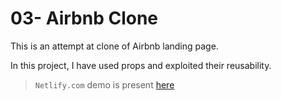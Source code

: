 # 03- Airbnb Clone

This is an attempt at clone of Airbnb landing page.

In this project, I have used props and exploited their reusability.

> `Netlify.com` demo is present [here](https://beamish-starburst-a5841c.netlify.app/)